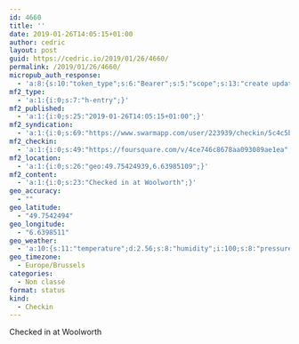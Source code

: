 ```yaml
---
id: 4660
title: ''
date: 2019-01-26T14:05:15+01:00
author: cedric
layout: post
guid: https://cedric.io/2019/01/26/4660/
permalink: /2019/01/26/4660/
micropub_auth_response:
  - 'a:8:{s:10:"token_type";s:6:"Bearer";s:5:"scope";s:13:"create update";s:2:"me";s:18:"https://cedric.io/";s:9:"issued_by";s:45:"https://cedric.io/wp-json/indieauth/1.0/token";s:9:"client_id";s:27:"https://ownyourswarm.p3k.io";s:9:"issued_at";i:1542614471;s:4:"user";i:1;s:13:"last_accessed";i:1548507935;}'
mf2_type:
  - 'a:1:{i:0;s:7:"h-entry";}'
mf2_published:
  - 'a:1:{i:0;s:25:"2019-01-26T14:05:15+01:00";}'
mf2_syndication:
  - 'a:1:{i:0;s:69:"https://www.swarmapp.com/user/223939/checkin/5c4c5b0b8b98fd002c31dce5";}'
mf2_checkin:
  - 'a:1:{i:0;s:49:"https://foursquare.com/v/4ce746c8678aa093089ae1ea";}'
mf2_location:
  - 'a:1:{i:0;s:26:"geo:49.75424939,6.63985109";}'
mf2_content:
  - 'a:1:{i:0;s:23:"Checked in at Woolworth";}'
geo_accuracy:
  - ""
geo_latitude:
  - "49.7542494"
geo_longitude:
  - "6.6398511"
geo_weather:
  - 'a:10:{s:11:"temperature";d:2.56;s:8:"humidity";i:100;s:8:"pressure";i:1007;s:10:"cloudiness";i:75;s:4:"wind";a:2:{s:5:"speed";d:7.2;s:6:"degree";i:270;}s:7:"summary";s:3:"fog";s:4:"icon";s:6:"wi-fog";s:10:"visibility";i:2500;s:7:"sunrise";s:25:"2019-01-26T08:14:13+01:00";s:6:"sunset";s:25:"2019-01-26T17:17:35+01:00";}'
geo_timezone:
  - Europe/Brussels
categories:
  - Non classé
format: status
kind:
  - Checkin
---
```

Checked in at Woolworth